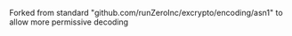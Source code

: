 Forked from standard "github.com/runZeroInc/excrypto/encoding/asn1" to allow more permissive decoding
